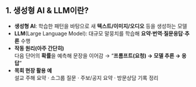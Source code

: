 ## 1. 생성형 AI & LLM이란?

- **생성형 AI**: 학습한 패턴을 바탕으로 새 **텍스트/이미지/오디오** 등을 생성하는 모델
- **LLM**(Large Language Model): 대규모 말뭉치를 학습해 **요약·번역·질문응답·추론** 수행
- **작동 원리(아주 간단히)**  
  다음 단어의 **확률**을 예측해 문장을 이어감 → “**프롬프트(요청) → 모델 추론 → 응답**”
- **목회 현장 활용 예**  
  설교 주해 요약 · 소그룹 질문 · 주보/공지 요약 · 방문상담 기록 정리
